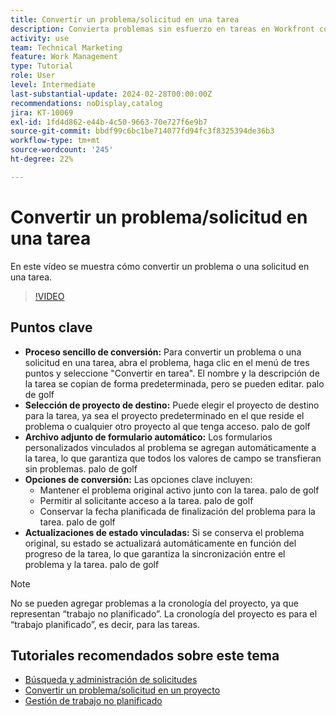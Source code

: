 ```yaml
---
title: Convertir un problema/solicitud en una tarea
description: Convierta problemas sin esfuerzo en tareas en Workfront con nombres editables, archivos adjuntos de formulario personalizados sin problemas, selección de proyectos flexible, opciones de conversión y actualizaciones de estado sincronizadas para flujos de trabajo optimizados.
activity: use
team: Technical Marketing
feature: Work Management
type: Tutorial
role: User
level: Intermediate
last-substantial-update: 2024-02-28T00:00:00Z
recommendations: noDisplay,catalog
jira: KT-10069
exl-id: 1fd4d862-e44b-4c50-9663-70e727f6e9b7
source-git-commit: bbdf99c6bc1be714077fd94fc3f8325394de36b3
workflow-type: tm+mt
source-wordcount: '245'
ht-degree: 22%

---
```


# Convertir un problema/solicitud en una tarea

En este vídeo se muestra cómo convertir un problema o una solicitud en una tarea.

>[!VIDEO](https://video.tv.adobe.com/v/3445433/?quality=12&learn=on&enablevpops=1&captions=spa)

## Puntos clave

* **Proceso sencillo de conversión:** Para convertir un problema o una solicitud en una tarea, abra el problema, haga clic en el menú de tres puntos y seleccione &quot;Convertir en tarea&quot;. El nombre y la descripción de la tarea se copian de forma predeterminada, pero se pueden editar. palo de golf
* **Selección de proyecto de destino:** Puede elegir el proyecto de destino para la tarea, ya sea el proyecto predeterminado en el que reside el problema o cualquier otro proyecto al que tenga acceso. palo de golf
* **Archivo adjunto de formulario automático:** Los formularios personalizados vinculados al problema se agregan automáticamente a la tarea, lo que garantiza que todos los valores de campo se transfieran sin problemas. palo de golf
* **Opciones de conversión:** Las opciones clave incluyen:
   * Mantener el problema original activo junto con la tarea. palo de golf
   * Permitir al solicitante acceso a la tarea. palo de golf
   * Conservar la fecha planificada de finalización del problema para la tarea. palo de golf
* **Actualizaciones de estado vinculadas:** Si se conserva el problema original, su estado se actualizará automáticamente en función del progreso de la tarea, lo que garantiza la sincronización entre el problema y la tarea. palo de golf


>[!NOTE]
>
>No se pueden agregar problemas a la cronología del proyecto, ya que representan “trabajo no planificado”. La cronología del proyecto es para el “trabajo planificado”, es decir, para las tareas.

## Tutoriales recomendados sobre este tema

* [Búsqueda y administración de solicitudes](/help/manage-work/issues-requests/find-requests.md)
* [Convertir un problema/solicitud en un proyecto](/help/manage-work/issues-requests/create-a-project-from-a-request.md)
* [Gestión de trabajo no planificado](/help/manage-work/issues-requests/handle-unplanned-work.md)

